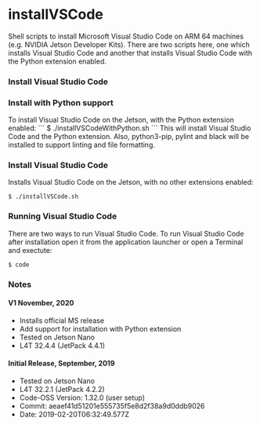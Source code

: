 # installVSCode

Shell scripts to install Microsoft Visual Studio Code on ARM 64 machines (e.g. NVIDIA Jetson Developer Kits). There are two scripts here, one which installs Visual Studio Code and another that installs Visual Studio Code with the Python extension enabled.

<h3>Install Visual Studio Code</h3>

<h3>Install with Python support</h3>
To install Visual Studio Code on the Jetson, with the Python extension enabled:
```
$ ./installVSCodeWithPython.sh
```
This will install Visual Studio Code and the Python extension. Also, python3-pip, pylint and black will be installed to support linting and file formatting. 

<h3>Install Visual Studio Code</h3>
Installs Visual Studio Code on the Jetson, with no other extensions enabled:

```
$ ./installVSCode.sh
```

<h3>Running Visual Studio Code</h3>
There are two ways to run Visual Studio Code. To run Visual Studio Code after installation open it from the application launcher or open a Terminal and exectute:

```
$ code
```




<h3>Notes</h3>

<h4>V1 November, 2020</h4>
<ul><li>Installs official MS release</li>
<li>Add support for installation with Python extension</li>
<li>Tested on Jetson Nano</li>
<li>L4T 32.4.4 (JetPack 4.4.1)</li>
</ul>

<h4>Initial Release, September, 2019</h4>
<ul>
<li>Tested on Jetson Nano</li>
<li>L4T 32.2.1 (JetPack 4.2.2)</li>
<li>Code-OSS Version: 1.32.0 (user setup)</li>
<li>Commit: aeaef41d51201e555735f5e8d2f38a9d0ddb9026</li>
<li>Date: 2019-02-20T06:32:49.577Z</li>
</ul>
